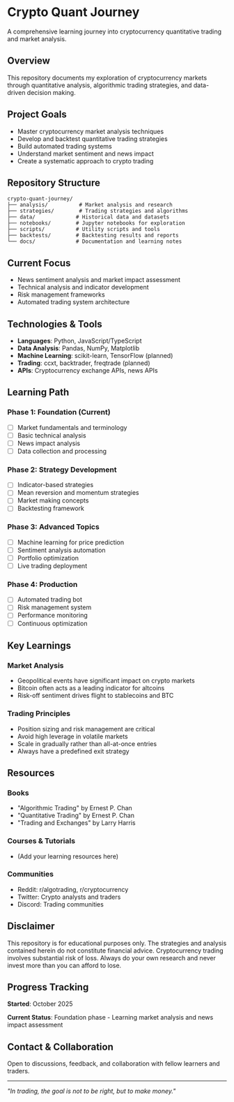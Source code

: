 # Crypto Quant Journey

A comprehensive learning journey into cryptocurrency quantitative trading and market analysis.

## Overview

This repository documents my exploration of cryptocurrency markets through quantitative analysis, algorithmic trading strategies, and data-driven decision making.

## Project Goals

- Master cryptocurrency market analysis techniques
- Develop and backtest quantitative trading strategies
- Build automated trading systems
- Understand market sentiment and news impact
- Create a systematic approach to crypto trading

## Repository Structure

```
crypto-quant-journey/
├── analysis/          # Market analysis and research
├── strategies/        # Trading strategies and algorithms
├── data/             # Historical data and datasets
├── notebooks/        # Jupyter notebooks for exploration
├── scripts/          # Utility scripts and tools
├── backtests/        # Backtesting results and reports
└── docs/             # Documentation and learning notes
```

## Current Focus

- News sentiment analysis and market impact assessment
- Technical analysis and indicator development
- Risk management frameworks
- Automated trading system architecture

## Technologies & Tools

- **Languages**: Python, JavaScript/TypeScript
- **Data Analysis**: Pandas, NumPy, Matplotlib
- **Machine Learning**: scikit-learn, TensorFlow (planned)
- **Trading**: ccxt, backtrader, freqtrade (planned)
- **APIs**: Cryptocurrency exchange APIs, news APIs

## Learning Path

### Phase 1: Foundation (Current)
- [ ] Market fundamentals and terminology
- [ ] Basic technical analysis
- [ ] News impact analysis
- [ ] Data collection and processing

### Phase 2: Strategy Development
- [ ] Indicator-based strategies
- [ ] Mean reversion and momentum strategies
- [ ] Market making concepts
- [ ] Backtesting framework

### Phase 3: Advanced Topics
- [ ] Machine learning for price prediction
- [ ] Sentiment analysis automation
- [ ] Portfolio optimization
- [ ] Live trading deployment

### Phase 4: Production
- [ ] Automated trading bot
- [ ] Risk management system
- [ ] Performance monitoring
- [ ] Continuous optimization

## Key Learnings

### Market Analysis
- Geopolitical events have significant impact on crypto markets
- Bitcoin often acts as a leading indicator for altcoins
- Risk-off sentiment drives flight to stablecoins and BTC

### Trading Principles
- Position sizing and risk management are critical
- Avoid high leverage in volatile markets
- Scale in gradually rather than all-at-once entries
- Always have a predefined exit strategy

## Resources

### Books
- "Algorithmic Trading" by Ernest P. Chan
- "Quantitative Trading" by Ernest P. Chan
- "Trading and Exchanges" by Larry Harris

### Courses & Tutorials
- (Add your learning resources here)

### Communities
- Reddit: r/algotrading, r/cryptocurrency
- Twitter: Crypto analysts and traders
- Discord: Trading communities

## Disclaimer

This repository is for educational purposes only. The strategies and analysis contained herein do not constitute financial advice. Cryptocurrency trading involves substantial risk of loss. Always do your own research and never invest more than you can afford to lose.

## Progress Tracking

**Started**: October 2025

**Current Status**: Foundation phase - Learning market analysis and news impact assessment

## Contact & Collaboration

Open to discussions, feedback, and collaboration with fellow learners and traders.

---

*"In trading, the goal is not to be right, but to make money."*
